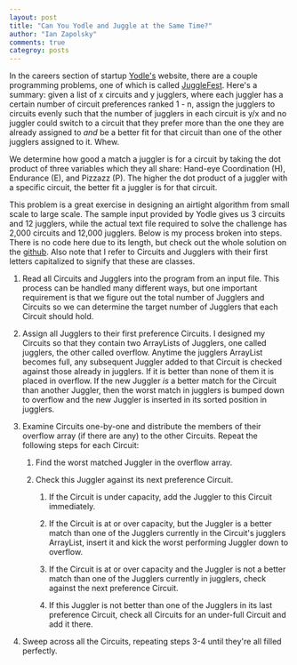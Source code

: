 ```yaml
---
layout: post
title: "Can You Yodle and Juggle at the Same Time?"
author: "Ian Zapolsky"
comments: true
categroy: posts
---
```


In the careers section of startup [Yodle's][yodle] website, there are a couple programming
problems, one of which is called [JuggleFest][jugglefest]. Here's a summary: given a 
list of x circuits and y jugglers, where each juggler has a certain number of circuit
preferences ranked 1 - n, assign the jugglers to circuits evenly such that the number of
jugglers in each circuit is y/x and no juggler could switch to a circuit that they prefer 
more than the one they are already assigned to _and_ be a better fit for that circuit than 
one of the other jugglers assigned to it. Whew.

We determine how good a match a juggler is for a circuit by taking the dot product of three
variables which they all share: Hand-eye Coordination (H), Endurance (E), and Pizzazz (P).
The higher the dot product of a juggler with a specific circuit, the better fit a juggler
is for that circuit.

<!--more-->

This problem is a great exercise in designing an airtight algorithm from small scale to 
large scale. The sample input provided by Yodle gives us 3 circuits and 12 jugglers,
while the actual text file required to solve the challenge has 2,000 circuits and 12,000
jugglers. Below is my process broken into steps. There is no code here due to its
length, but check out the whole solution on the [github][haikus-github]. Also note that I
refer to Circuits and Jugglers with their first letters capitalized to signify that these
are classes.

1.	Read all Circuits and Jugglers into the program from an input file. This process can be
	handled many different ways, but one important requirement is that we figure out the
	total number of Jugglers and Circuits so we can determine the target number of Jugglers
	that each Circuit should hold.

2. 	Assign all Jugglers to their first preference Circuits. I designed my Circuits so that they
	contain two ArrayLists of Jugglers, one called jugglers, the other called overflow. Anytime
	the jugglers ArrayList becomes full, any subsequent Juggler added to that Circuit is checked
	against those already in jugglers. If it is better than none of them it is placed in overflow.
	If the new Juggler _is_ a better match for the Circuit than another Juggler, then the worst
	match in jugglers is bumped down to overflow and the new Juggler is inserted in its sorted
	position in jugglers.

3.	Examine Circuits one-by-one and distribute the members of their overflow array (if there are
	any) to the other Circuits. Repeat the following steps for each Circuit:
  	
	1. 	Find the worst matched Juggler in the overflow array.  

  	2. 	Check this Juggler against its next preference Circuit.

    	1. 	If the Circuit is under capacity, add the Juggler to this Circuit immediately.

    	2. 	If the Circuit is at or over capacity, but the Juggler is a better match than one of the 
	   		Jugglers currently in the Circuit's jugglers ArrayList, insert it and kick the worst
	   		performing Juggler down to overflow.

    	3. 	If the Circuit is at or over capacity and the Juggler is not a better match than one
	   		of the Jugglers currently in jugglers, check against the next preference Circuit.

		4. 	If this Juggler is not better than one of the Jugglers in its last preference Circuit,
	   		check all Circuits for an under-full Circuit and add it there.

4. 	Sweep across all the Circuits, repeating steps 3-4 until they're all filled perfectly.

[yodle]:http://www.yodle.com/
[jugglefest]:http://www.yodlecareers.com/puzzles/jugglefest.html
[haikus-github]:https://github.com/haikus-in-c/haikus-in-c/tree/master/2013.5/juggle_fest
